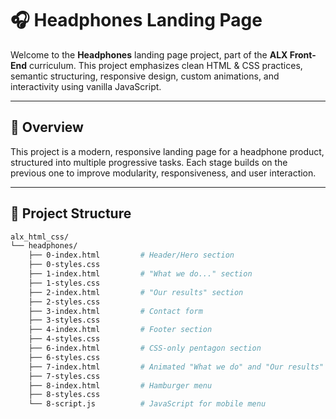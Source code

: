 # 🎧 Headphones Landing Page

Welcome to the **Headphones** landing page project, part of the **ALX Front-End** curriculum. This project emphasizes clean HTML & CSS practices, semantic structuring, responsive design, custom animations, and interactivity using vanilla JavaScript.

---

## 📌 Overview

This project is a modern, responsive landing page for a headphone product, structured into multiple progressive tasks. Each stage builds on the previous one to improve modularity, responsiveness, and user interaction.

---

## 📁 Project Structure

```bash
alx_html_css/
└── headphones/
    ├── 0-index.html         # Header/Hero section
    ├── 0-styles.css
    ├── 1-index.html         # "What we do..." section
    ├── 1-styles.css
    ├── 2-index.html         # "Our results" section
    ├── 2-styles.css
    ├── 3-index.html         # Contact form
    ├── 3-styles.css
    ├── 4-index.html         # Footer section
    ├── 4-styles.css
    ├── 6-index.html         # CSS-only pentagon section
    ├── 6-styles.css
    ├── 7-index.html         # Animated "What we do" and "Our results"
    ├── 7-styles.css
    ├── 8-index.html         # Hamburger menu
    ├── 8-styles.css
    └── 8-script.js          # JavaScript for mobile menu
